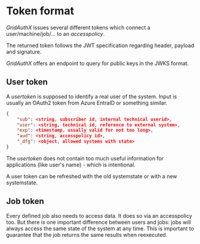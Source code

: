 # Token format

*GridAuthX* issues several different tokens which connect a user/machine/job/... to an *accesspolicy*.

The returned token follows the JWT specification regarding
header, payload and signature.

*GridAuthX* offers an endpoint to query for public keys in the JWKS format.

## User token

A *usertoken* is supposed to identify a real user of the system. Input is usually an OAuth2 token from Azure EntraID or something similar.

```json
{
    "sub": <string, subscriber id, internal technical userid>,
    "user": <string, technical id, reference to external system>,
    "exp": <timestamp, usually valid for not too long>,
    "aud": <string, accesspolicy id>,
    "_dfg": <object, allowed systems with state>
}
```

The *usertoken* does not contain too much useful information for applications (like user's name) - which is intentional.

A user token can be refreshed with the old systemstate or with a new systemstate.

## Job token

Every defined job also needs to access data. It does so via an accesspolicy too. But there is one important difference between users and jobs: jobs will always access the same state of the system at any time. This is important to guarantee that the job returns the same results when reexecuted.

